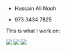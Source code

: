 - Hussain Ali Nooh

- 973 3434 7825


This is what I work on:

 ![](http://github-profile-summary-cards.vercel.app/api/cards/profile-details?username=HakosWorld&theme=default) 
 ![](http://github-profile-summary-cards.vercel.app/api/cards/repos-per-language?username=HakosWorld&theme=default) 
 ![](http://github-profile-summary-cards.vercel.app/api/cards/stats?username=HakosWorld&theme=default)

